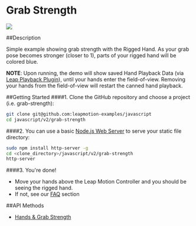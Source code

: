 Grab Strength
=====

<img src="https://lm-assets.s3.amazonaws.com/screenshots/grabstrength.png">

##Description

Simple example showing grab strength with the Rigged Hand. As your grab pose becomes stronger (closer to 1), parts of your rigged hand will be colored blue. 

**NOTE**: Upon running, the demo will show saved Hand Playback Data (via [Leap Playback Plugin](http://leapmotion.github.io/leapjs-plugins/docs/#playback)), until your hands enter the field-of-view. Removing your hands from the field-of-view will restart the canned hand playback.

##Getting Started
####1. Clone the GitHub repository and choose a project (i.e. grab-strength):
```bash
git clone git@github.com:leapmotion-examples/javascript
cd javascript/v2/grab-strength
```

####2. You can use a basic [Node.js Web Server](https://www.npmjs.org/package/node-http-server) to serve your static file directory:
```bash
sudo npm install http-server -g
cd <clone_directory>/javascript/v2/grab-strength
http-server
```

####3. You're done!
* Move your hands above the Leap Motion Controller and you should be seeing the rigged hand.
* If not, see our [FAQ](https://developer.leapmotion.com/downloads/skeletal-beta/faq) section

##API Methods
* [Hands & Grab Strength](https://developer.leapmotion.com/documentation/skeletal/javascript/api/Leap.Hand.html#grabStrength)
